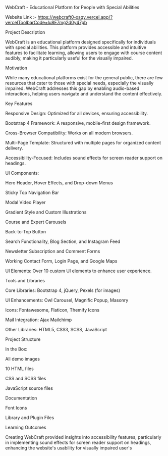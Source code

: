 

WebCraft - Educational Platform for People with Special Abilities

Website Link :- https://webcraft0-xsqv.vercel.app/?vercelToolbarCode=lu8E7mg2d0y47pb

Project Description

WebCraft is an educational platform designed specifically for individuals with special abilities. This platform provides accessible and intuitive features to facilitate learning, allowing users to engage with course content audibly, making it particularly useful for the visually impaired.

Motivation

While many educational platforms exist for the general public, there are few resources that cater to those with special needs, especially the visually impaired. WebCraft addresses this gap by enabling audio-based interactions, helping users navigate and understand the content effectively.

Key Features

Responsive Design: Optimized for all devices, ensuring accessibility.

Bootstrap 4 Framework: A responsive, mobile-first design framework.

Cross-Browser Compatibility: Works on all modern browsers.

Multi-Page Template: Structured with multiple pages for organized content delivery.

Accessibility-Focused: Includes sound effects for screen reader support on headings.

UI Components:

Hero Header, Hover Effects, and Drop-down Menus

Sticky Top Navigation Bar

Modal Video Player

Gradient Style and Custom Illustrations

Course and Expert Carousels

Back-to-Top Button

Search Functionality, Blog Section, and Instagram Feed

Newsletter Subscription and Comment Forms

Working Contact Form, Login Page, and Google Maps


UI Elements: Over 10 custom UI elements to enhance user experience.


Tools and Libraries

Core Libraries: Bootstrap 4, jQuery, Pexels (for images)

UI Enhancements: Owl Carousel, Magnific Popup, Masonry

Icons: Fontawesome, Flaticon, Themify Icons

Mail Integration: Ajax Mailchimp

Other Libraries: HTML5, CSS3, SCSS, JavaScript


Project Structure

In the Box:

All demo images

10 HTML files

CSS and SCSS files

JavaScript source files

Documentation

Font Icons

Library and Plugin Files



Learning Outcomes

Creating WebCraft provided insights into accessibility features, particularly in implementing sound effects for screen reader support on headings, enhancing the website's usability for visually impaired user's 